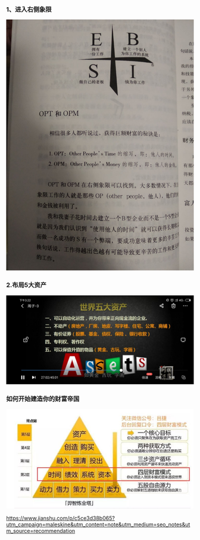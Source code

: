 ### 1、进入右侧象限

![](/assets/assets学习笔记/3F5123CF1CCE7C4FF3FE632EEE55E200.jpg)


### 2.布局5大资产

![](/assets/assets学习笔记/EBB1081E4EC33EF585AA6402EE718E4C.jpg)


### 如何开始建造你的财富帝国

![](/assets/3OP8L0{H{YE%CIO$4YT3354.jpg)

https://www.jianshu.com/p/c5ce3d38b065?utm_campaign=maleskine&utm_content=note&utm_medium=seo_notes&utm_source=recommendation





